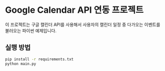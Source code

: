 # Google Calendar API 연동 프로젝트

이 프로젝트는 구글 캘린더 API를 사용해서 사용자의 캘린더 일정 중 다가오는 이벤트를 불러오는 파이썬 예제입니다.

## 실행 방법

```bash
pip install -r requirements.txt
python main.py
